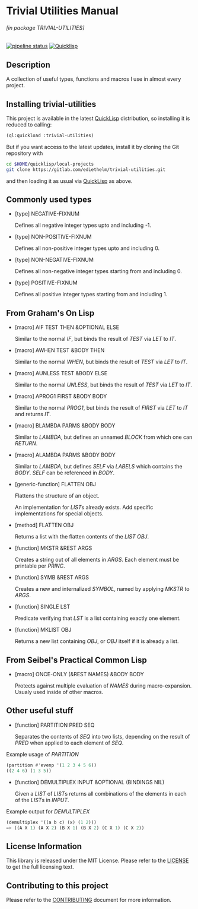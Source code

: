 # Trivial Utilities Manual

###### \[in package TRIVIAL-UTILITIES\]
[![pipeline status](https://gitlab.com/ediethelm/trivial-utilities/badges/master/pipeline.svg)](https://gitlab.com/ediethelm/trivial-utilities/commits/master)
[![Quicklisp](http://quickdocs.org/badge/trivial-utilities.svg)](http://quickdocs.org/trivial-utilities/)

## Description

A collection of useful types, functions and macros I use in almost every project.


## Installing trivial-utilities

This project is available in the latest [QuickLisp](https://www.quicklisp.org/beta/ "QuickLisp") distribution, so installing it is reduced to calling:
```lisp
(ql:quickload :trivial-utilities)
```

But if you want access to the latest updates, install it by cloning the Git repository with
```bash
cd $HOME/quicklisp/local-projects
git clone https://gitlab.com/ediethelm/trivial-utilities.git
```

and then loading it as usual via [QuickLisp](https://www.quicklisp.org/beta/ "QuickLisp") as above.

## Commonly used types

- [type] NEGATIVE-FIXNUM

    Defines all negative integer types upto and including -1.

- [type] NON-POSITIVE-FIXNUM

    Defines all non-positive integer types upto and including 0.

- [type] NON-NEGATIVE-FIXNUM

    Defines all non-negative integer types starting from and including 0.

- [type] POSITIVE-FIXNUM

    Defines all positive integer types starting from and including 1.

## From Graham's On Lisp

- [macro] AIF TEST THEN &OPTIONAL ELSE

    Similar to the normal *IF*, but binds the result of *TEST* via *LET* to *IT*.

- [macro] AWHEN TEST &BODY THEN

    Similar to the normal *WHEN*, but binds the result of *TEST* via *LET* to *IT*.

- [macro] AUNLESS TEST &BODY ELSE

    Similar to the normal *UNLESS*, but binds the result of *TEST* via *LET* to *IT*.

- [macro] APROG1 FIRST &BODY BODY

    Similar to the normal *PROG1*, but binds the result of *FIRST* via *LET* to *IT* and returns *IT*.

- [macro] BLAMBDA PARMS &BODY BODY

    Similar to *LAMBDA*, but defines an unnamed *BLOCK* from which one can *RETURN*.

- [macro] ALAMBDA PARMS &BODY BODY

    Similar to *LAMBDA*, but defines *SELF* via *LABELS* which contains the *BODY*. *SELF* can be referenced in *BODY*.

- [generic-function] FLATTEN OBJ

    Flattens the structure of an object.
    
    An implementation for *LIST*s already exists. Add specific implementations for special objects.

- [method] FLATTEN OBJ

    Returns a list with the flatten contents of the *LIST* *OBJ*.

- [function] MKSTR &REST ARGS

    Creates a string out of all elements in *ARGS*. Each element must be printable per *PRINC*.

- [function] SYMB &REST ARGS

    Creates a new and internalized *SYMBOL*, named by applying *MKSTR* to *ARGS*.

- [function] SINGLE LST

    Predicate verifying that *LST* is a list containing exactly one element.

- [function] MKLIST OBJ

    Returns a new list containing *OBJ*, or *OBJ* itself if it is already a list.

## From Seibel's Practical Common Lisp

- [macro] ONCE-ONLY (&REST NAMES) &BODY BODY

    Protects against multiple evaluation of *NAMES* during macro-expansion. Usualy used inside of other macros.

## Other useful stuff

- [function] PARTITION PRED SEQ

    Separates the contents of *SEQ* into two lists, depending on the result of *PRED* when applied to each element of *SEQ*.

Example usage of *PARTITION*  

```lisp
(partition #'evenp '(1 2 3 4 5 6))
((2 4 6) (1 3 5))
```


- [function] DEMULTIPLEX INPUT &OPTIONAL (BINDINGS NIL)

    Given a *LIST* of *LIST*s returns all combinations of the elements in each of the *LIST*s in *INPUT*.

Example output for *DEMULTIPLEX*  

```lisp
(demultiplex '((a b c) (x) (1 2)))
=> ((A X 1) (A X 2) (B X 1) (B X 2) (C X 1) (C X 2))
```


## License Information

This library is released under the MIT License. Please refer to the [LICENSE](https://gitlab.com/ediethelm/trivial-utilities/blob/master/LICENSE "License") to get the full licensing text.

## Contributing to this project

Please refer to the [CONTRIBUTING](https://gitlab.com/ediethelm/trivial-utilities/blob/master/CONTRIBUTING "Contributing") document for more information.

